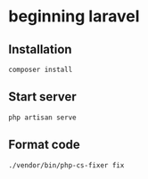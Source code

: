 # beginning laravel

## Installation

```shell
composer install
```

## Start server

```shell
php artisan serve
```

## Format code

```shell
./vendor/bin/php-cs-fixer fix
```
